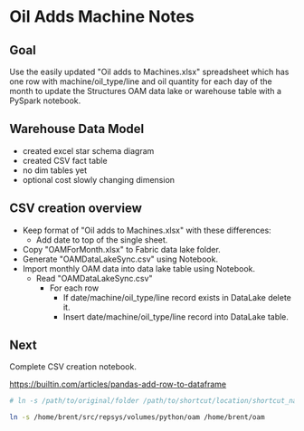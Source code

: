 # Oil Adds Machine Notes

## Goal

Use the easily updated "Oil adds to Machines.xlsx" spreadsheet which has one row with machine/oil_type/line and oil quantity for each day of the month to update the Structures OAM data lake or warehouse table with a PySpark notebook.

## Warehouse Data Model

- created excel star schema diagram
- created CSV fact table
- no dim tables yet
- optional cost slowly changing dimension

## CSV creation overview

- Keep format of "Oil adds to Machines.xlsx" with these differences:
  - Add date to top of the single sheet.
- Copy "OAMForMonth.xlsx" to Fabric data lake folder.
- Generate "OAMDataLakeSync.csv" using Notebook.
- Import monthly OAM data into data lake table using Notebook.
  - Read "OAMDataLakeSync.csv"
    - For each row
      - If date/machine/oil_type/line record exists in DataLake delete it.
      - Insert date/machine/oil_type/line record into DataLake table.

## Next

Complete CSV creation notebook.

<https://builtin.com/articles/pandas-add-row-to-dataframe>

```bash
# ln -s /path/to/original/folder /path/to/shortcut/location/shortcut_name

ln -s /home/brent/src/repsys/volumes/python/oam /home/brent/oam
```
